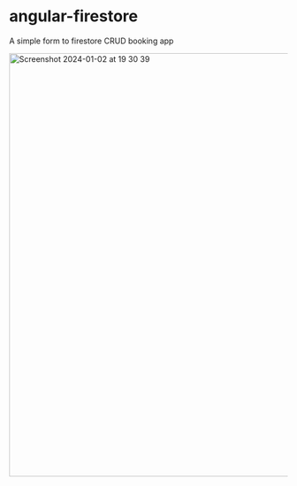# angular-firestore
A simple form to firestore CRUD booking app

<img width="765" alt="Screenshot 2024-01-02 at 19 30 39" src="https://github.com/wmlepcha/angular-firestore/assets/64000173/ac9f66fb-cc52-492a-ae49-8b1c34fb5e88">
